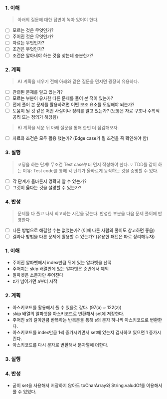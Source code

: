 ### 1. 이해

> 아래의 질문에 대한 답변이 녹아 있어야 한다.

- [ ] 모르는 것은 무엇인가?
- [ ] 주어진 것은 무엇인가?
- [ ] 자료는 무엇인가?
- [ ] 조건은 무엇인가?
- [ ] 조건은 알아내야 하는 것을 찾는데 충분한가?

### 2. 계획

> A) 계획을 세우기 전에 아래와 같은 질문을 던지면 굉장히 유용하다.

- [ ] 관련된 문제를 알고 있는가?
- [ ] 모르는 부분이 유사한 다른 문제를 풀어 본 적이 있는가?
- [ ] 전에 풀어 본 문제를 활용하려면 어떤 보조 요소를 도입해야 되는가?
- [ ] 도움이 될 것 같은 어떤 사실이나 정리를 알고 있는가? (보통은 자료 구조나 수학적 공리 또는 정의가 해당됨)

> B) 계획을 세운 뒤 아래 질문을 통해 한번 더 점검해보자.

- [ ] 자료와 조건은 모두 활용 했는가? (Edge case가 될 조건을 꼭 확인해야 함)

### 3. 실행

> 코딩을 하는 단계! 무조건 Test case부터 먼저 작성해야 한다.
> 💡 TDD를 같이 하는 이유: Test code를 통해 각 단계가 올바르게 동작하는 것을 증명할 수 있다.

- [ ] 각 단계가 올바른지 명확히 알 수 있는가?
- [ ] 그것이 옳다는 것을 설명할 수 있는가?

### 4. 반성

> 문제를 다 풀고 나서 회고하는 시간을 갖는다. 반성한 부분을 다음 문제 풀이에 반영한다.

- [ ] 다른 방법으로 해결할 수는 없었는가? (이때 다른 사람의 풀이도 참고하면 좋음)
- [ ] 결과나 방법을 다른 문제에 활용할 수 있는가? (유용한 패턴은 따로 정리해두자)

### 1. 이해

- 주어진 알파벳에서 index만큼 뒤에 있는 알파벳을 선택
- 주어지는 skip 배열안에 있는 알파벳은 순번에서 제외
- 알파벳은 소문자만 주어진다
- z가 넘어가면 a부터 시작

### 2. 계획

- 아스키코드를 활용해서 풀 수 있을것 같다. (97(a) ~ 122(z))
- skip 배열의 알파벳을 아스키코드로 변환해서 set에 저장한다.
- 주어진 s의 길이만큼 반복하는 반복문을 통해 s의 문자 하나씩 아스키코드로 변환한다.
- 아스키코드를 index만큼 1씩 증가시키면서 set에 있는지 검사하고 있으면 1 증가시킨다.
- 아스키코드를 다시 문자로 변환해서 문자열에 더한다.

### 3. 실행

### 4. 반성

- 굳이 set을 사용해서 저장하지 않아도 toCharArray와 String.valudOf를 이용해서 풀 수 있었다.
